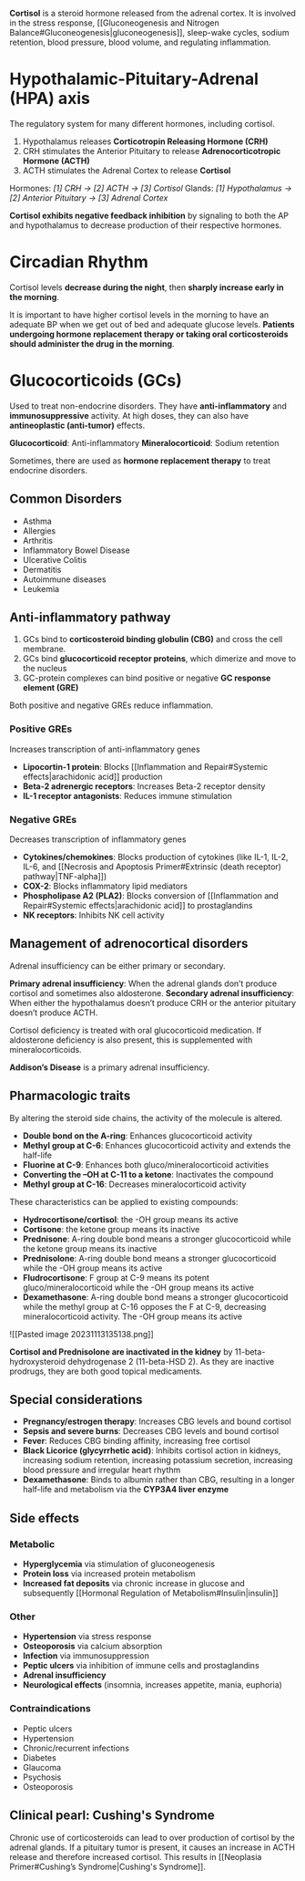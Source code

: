 **Cortisol** is a steroid hormone released from the adrenal cortex. It is involved in the stress response, [[Gluconeogenesis and Nitrogen Balance#Gluconeogenesis|gluconeogenesis]], sleep-wake cycles, sodium retention, blood pressure, blood volume, and regulating inflammation.
# Hypothalamic-Pituitary-Adrenal (HPA) axis
The regulatory system for many different hormones, including cortisol.

1. Hypothalamus releases **Corticotropin Releasing Hormone (CRH)**
2. CRH stimulates the Anterior Pituitary to release **Adrenocorticotropic Hormone (ACTH)**
3. ACTH stimulates the Adrenal Cortex to release **Cortisol**

Hormones: *\[1] CRH → \[2] ACTH → \[3] Cortisol*
Glands: *\[1] Hypothalamus → \[2] Anterior Pituitary → \[3] Adrenal Cortex*

**Cortisol exhibits negative feedback inhibition** by signaling to both the AP and hypothalamus to decrease production of their respective hormones.
# Circadian Rhythm
Cortisol levels **decrease during the night**, then **sharply increase early in the morning**.

It is important to have higher cortisol levels in the morning to have an adequate BP when we get out of bed and adequate glucose levels. **Patients undergoing hormone replacement therapy or taking oral corticosteroids should administer the drug in the morning**.
# Glucocorticoids (GCs)
Used to treat non-endocrine disorders. They have **anti-inflammatory** and **immunosuppressive** activity. At high doses, they can also have **antineoplastic (anti-tumor)** effects.

**Glucocorticoid**: Anti-inflammatory
**Mineralocorticoid**: Sodium retention

Sometimes, there are used as **hormone replacement therapy** to treat endocrine disorders.
## Common Disorders
- Asthma
- Allergies
- Arthritis
- Inflammatory Bowel Disease
- Ulcerative Colitis
- Dermatitis
- Autoimmune diseases
- Leukemia
## Anti-inflammatory pathway
1. GCs bind to **corticosteroid binding globulin (CBG)** and cross the cell membrane.
2. GCs bind **glucocorticoid receptor proteins**, which dimerize and move to the nucleus
3. GC-protein complexes can bind positive or negative **GC response element (GRE)**

Both positive and negative GREs reduce inflammation.
### Positive GREs
Increases transcription of anti-inflammatory genes

- **Lipocortin-1 protein**: Blocks [[Inflammation and Repair#Systemic effects|arachidonic acid]] production
- **Beta-2 adrenergic receptors**: Increases Beta-2 receptor density
- **IL-1 receptor antagonists**: Reduces immune stimulation
### Negative GREs
Decreases transcription of inflammatory genes

- **Cytokines/chemokines**: Blocks production of cytokines (like IL-1, IL-2, IL-6, and [[Necrosis and Apoptosis Primer#Extrinsic (death receptor) pathway|TNF-alpha]])
- **COX-2**: Blocks inflammatory lipid mediators
- **Phospholipase A2 (PLA2)**: Blocks conversion of [[Inflammation and Repair#Systemic effects|arachidonic acid]] to prostaglandins
- **NK receptors**: Inhibits NK cell activity
## Management of adrenocortical disorders
Adrenal insufficiency can be either primary or secondary. 

**Primary adrenal insufficiency**: When the adrenal glands don’t produce cortisol and sometimes also aldosterone.
**Secondary adrenal insufficiency**: When either the hypothalamus doesn’t produce CRH or the anterior pituitary doesn’t produce ACTH.

Cortisol deficiency is treated with oral glucocorticoid medication. If aldosterone deficiency is also present, this is supplemented with mineralocorticoids.

**Addison’s Disease** is a primary adrenal insufficiency.
## Pharmacologic traits
By altering the steroid side chains, the activity of the molecule is altered.

- **Double bond on the A-ring**: Enhances glucocorticoid activity
- **Methyl group at C-6**: Enhances glucocorticoid activity and extends the half-life
- **Fluorine at C-9**: Enhances both gluco/mineralocorticoid activities
- **Converting the –OH at C-11 to a ketone**: Inactivates the compound
- **Methyl group at C-16**: Decreases mineralocorticoid activity

These characteristics can be applied to existing compounds:
- **Hydrocortisone/cortisol**: the -OH group means its active
- **Cortisone**: the ketone group means its inactive
- **Prednisone**: A-ring double bond means a stronger glucocorticoid while the ketone group means its inactive
- **Prednisolone**: A-ring double bond means a stronger glucocorticoid while the -OH group means its active
- **Fludrocortisone**: F group at C-9 means its potent gluco/mineralocorticoid while the -OH group means its active
- **Dexamethasone**: A-ring double bond means a stronger glucocorticoid while the methyl group at C-16 opposes the F at C-9, decreasing mineralocorticoid activity. The -OH group means its active

![[Pasted image 20231113135138.png]]

**Cortisol and Prednisolone are inactivated in the kidney** by 11-beta-hydroxysteroid dehydrogenase 2 (11-beta-HSD 2). As they are inactive prodrugs, they are both good topical medicaments.
## Special considerations
- **Pregnancy/estrogen therapy**: Increases CBG levels and bound cortisol
- **Sepsis and severe burns**: Decreases CBG levels and bound cortisol
- **Fever**: Reduces CBG binding affinity, increasing free cortisol
- **Black Licorice (glycyrrhetic acid)**: Inhibits cortisol action in kidneys, increasing sodium retention, increasing potassium secretion, increasing blood pressure and irregular heart rhythm
- **Dexamethasone**: Binds to albumin rather than CBG, resulting in a longer half-life and metabolism via the **CYP3A4 liver enzyme**
## Side effects
### Metabolic
- **Hyperglycemia** via stimulation of gluconeogenesis
- **Protein loss** via increased protein metabolism
- **Increased fat deposits** via chronic increase in glucose and subsequently [[Hormonal Regulation of Metabolism#Insulin|insulin]]
### Other
- **Hypertension** via stress response
- **Osteoporosis** via calcium absorption
- **Infection** via immunosuppression
- **Peptic ulcers** via inhibition of immune cells and prostaglandins
- **Adrenal insufficiency**
- **Neurological effects** (insomnia, increases appetite, mania, euphoria)
### Contraindications
- Peptic ulcers
- Hypertension
- Chronic/recurrent infections
- Diabetes
- Glaucoma
- Psychosis
- Osteoporosis
## Clinical pearl: Cushing's Syndrome
Chronic use of corticosteroids can lead to over production of cortisol by the adrenal glands. If a pituitary tumor is present, it causes an increase in ACTH release and therefore increased cortisol. This results in [[Neoplasia Primer#Cushing’s Syndrome|Cushing's Syndrome]].